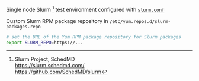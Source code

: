 Single node Slurm [^f9hgz] test environment configured with  [`slurm.conf`](slurm.conf)

[^f9hgz]: Slurm Project, SchedMD  
<https://slurm.schedmd.com/>  
<https://github.com/SchedMD/slurm>

Custom Slurm RPM package repository in `/etc/yum.repos.d/slurm-packages.repo`

```bash
# set the URL of the Yum RPM package repository for Slurm packages
export SLURM_REPO=https://...
```
